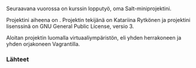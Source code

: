 Seuraavana vuorossa on kurssin lopputyö, oma Salt-miniprojektini.

Projektini aiheena on . Projektin tekijänä on Katariina Rytkönen ja projektini lisenssinä on GNU General Public License, versio 3.

Aloitan projektin luomalla virtuaaliympäristön, eli yhden herrakoneen ja yhden orjakoneen Vagrantilla.



### Lähteet


